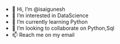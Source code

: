 - 👋 Hi, I’m @isaigunesh
- 👀 I’m interested in DataScience
- 🌱 I’m currently learning Python
- 💞️ I’m looking to collaborate on Python,Sql
- 📫 Reach me on my email

<!---
isaigunesh/isaigunesh is a ✨ special ✨ repository because its `README.md` (this file) appears on your GitHub profile.
You can click the Preview link to take a look at your changes.
--->
